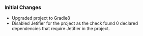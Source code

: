 
### Initial Changes
- Upgraded project to Gradle8
- Disabled Jetifier for the project as the check found 0 declared dependencies that require Jetifier in the project.

